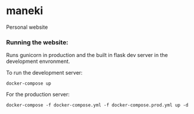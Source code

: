 # maneki
Personal website

### Running the website:

Runs gunicorn in production and the built in flask dev server in the
development envronment.

To run the development server:

```
docker-compose up
```

For the production server:

```
docker-compose -f docker-compose.yml -f docker-compose.prod.yml up -d
```
